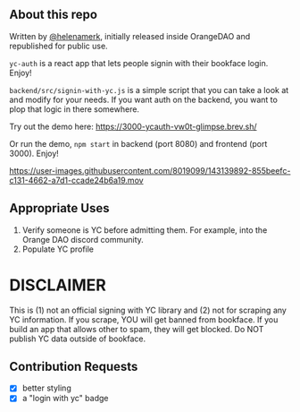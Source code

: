 ## About this repo

Written by [@helenamerk](https://github.com/helenamerk), initially released inside OrangeDAO and republished for public use.

`yc-auth` is a react app that lets people signin with their bookface login. Enjoy!

`backend/src/signin-with-yc.js` is a simple script that you can take a look at and modify for your needs. If you want auth on the backend, you want to plop that logic in there somewhere.

Try out the demo here: https://3000-ycauth-vw0t-glimpse.brev.sh/

Or run the demo, `npm start` in backend (port 8080) and frontend (port 3000). Enjoy!


https://user-images.githubusercontent.com/8019099/143139892-855beefc-c131-4662-a7d1-ccade24b6a19.mov


## Appropriate Uses

1. Verify someone is YC before admitting them. For example, into the Orange DAO discord community.
2. Populate YC profile

# DISCLAIMER

This is (1) not an official signing with YC library and (2) not for scraping any YC information. If you scrape, YOU will get banned from bookface. If you build an app that allows other to spam, they will get blocked. Do NOT publish YC data outside of bookface.

## Contribution Requests

- [x] better styling
- [x] a "login with yc" badge
